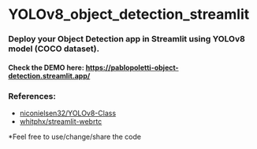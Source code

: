 # YOLOv8_object_detection_streamlit

### Deploy your Object Detection app in Streamlit using YOLOv8 model (COCO dataset).
#### Check the DEMO here: https://pablopoletti-object-detection.streamlit.app/


### References:
- <a href="https://github.com/niconielsen32/YOLOv8-Class">niconielsen32/YOLOv8-Class</a>
- <a href="https://github.com/whitphx/streamlit-webrtc">whitphx/streamlit-webrtc</a>


*Feel free to use/change/share the code
